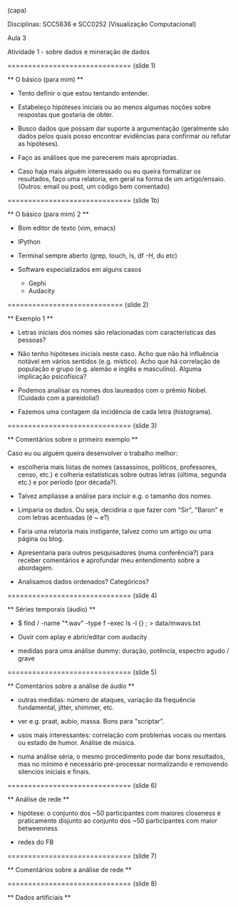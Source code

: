 (capa)






Disciplinas: SCC5836 e SCC0252 (Visualização Computacional)


Aula 3


Atividade 1 - sobre dados e mineração de dados































==============================
(slide 1)


** O básico (para mim) **

* Tento definir o que estou tentando entender.

* Estabeleço hipóteses iniciais ou
ao menos algumas noções sobre respostas que gostaria de obter.

* Busco dados que possam dar suporte à argumentação
(geralmente são dados pelos quais posso encontrar evidências
para confirmar ou refutar as hipóteses).

* Faço as análises que me parecerem mais apropriadas.

* Caso haja mais alguém interessado ou eu queira formalizar os resultados,
faço uma relatoria, em geral na forma de um artigo/ensaio.
(Outros: email ou post, um código bem comentado)



















==============================
(slide 1b)


** O básico (para mim) 2 **


* Bom editor de texto (vim, emacs)

* IPython

* Terminal sempre aberto (grep, touch, ls, df -H, du etc)

* Software especializados em alguns casos
  - Gephi
  - Audacity























============================
(slide 2)


** Exemplo 1 **

* Letras iniciais dos nomes são relacionadas com características das pessoas?

* Não tenho hipóteses iniciais neste caso.
Acho que não há influência notável em vários sentidos (e.g. místico).
Acho que há correlação de população e grupo (e.g. alemão e inglês e masculino).
Alguma implicação psicofísica?

* Podemos analisar os nomes dos laureados com o prêmio Nobel.
(Cuidado com a pareidolia!)

* Fazemos uma contagem da incidência de cada letra (histograma).































==============================
(slide 3)

** Comentários sobre o primeiro exemplo **

Caso eu ou alguém queira desenvolver o trabalho melhor:
- escolheria mais listas de nomes (assassinos, políticos, professores, censo, etc.)
e colheria estatísticas sobre outras letras (última, segunda etc.)
e por período (por década?).

- Talvez ampliasse a análise para incluir e.g. o tamanho dos nomes.

- Limparia os dados. Ou seja, decidiria o que fazer
com "Sir", "Baron" e com letras acentuadas (é ~ e?)

- Faria uma relatoria mais instigante, talvez como um artigo ou uma página ou blog.

- Apresentaria para outros pesquisadores (numa conferência?) para receber comentários e aprofundar meu entendimento sobre a abordagem.

- Analisamos dados ordenados? Categóricos? 




































==============================
(slide 4)


** Séries temporais (áudio) **

- $ find / -name "*.wav" -type f -exec ls -l {} \; > data/mwavs.txt

- Ouvir com aplay e abrir/editar com audacity

- medidas para uma análise dummy: duração, potência, espectro agudo / grave























==============================
(slide 5)


** Comentários sobre a análise de áudio **


- outras medidas: número de ataques, variação da frequência fundamental,
jitter, shimmer, etc.

- ver e.g. praat, aubio, massa. Bons para "scriptar".

- usos mais interessantes: correlação com problemas vocais ou mentais
ou estado de humor. Análise de música.

- numa análise séria, o mesmo procedimento pode dar bons resultados,
mas no mínimo é necessário pré-processar normalizando e
removendo silencios iniciais e finais.












==============================
(slide 6)

** Análise de rede **

- hipótese: o conjunto dos ~50 participantes com maiores closeness
é praticamente disjunto ao conjunto dos ~50 participantes com maior betweenness

- redes do FB














==============================
(slide 7)

** Comentários sobre a análise de rede **
















==============================
(slide 8)

** Dados artificiais **



































































































































































































































































































































































































































































































































































































































































































































































































































































































































































































































































































































































































































































































































































































































































































































































































































































































































































































































































































































































































































































































































































































































































































































































































































































































































































































































































































































































































































































































































































































































































































































































































































































































































































































































































































































































































































































































































































































































































































































































































































































































































































































































































































































































































































































































































































































































































































































































































































































































































































































































































































































































































































































































































































































































































































































































































































































































































































































































































































































































































